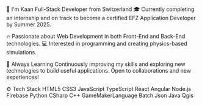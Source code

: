 👋 I'm Kaan
Full-Stack Developer from Switzerland
🎓 Currently completing an internship and on track to become a certified EFZ Application Developer by Summer 2025.

🔥 Passionate about Web Development in both Front-End and Back-End technologies.
💻 Interested in programming and creating physics-based simulations.

🌱 Always Learning
Continuously improving my skills and exploring new technologies to build useful applications. Open to collaborations and new experiences!

⚙️ Tech Stack
HTML5 CSS3 JavaScript TypeScript React Angular Node.js Firebase Python CSharp C++ GameMakerLanguage Batch Json Java Qgis

